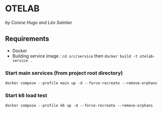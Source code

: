 # OTELAB
###### by Coisne Hugo and Léo Saintier

## Requirements
- Docker
- Building service image : ```cd src/service``` then ```docker build -t otelab-service .```

### Start main services (from project root directory)
```docker compose --profile main up -d --force-recreate --remove-orphans```

### Start k6 load test
```docker compose --profile k6 up -d --force-recreate --remove-orphans```